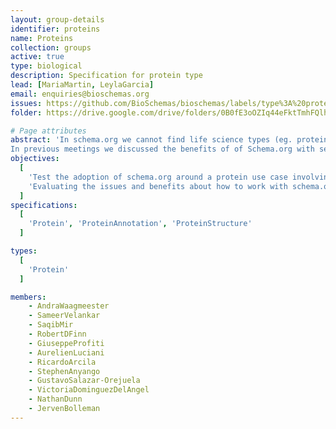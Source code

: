 ```yaml
---
layout: group-details
identifier: proteins
name: Proteins
collection: groups
active: true
type: biological
description: Specification for protein type
lead: [MariaMartin, LeylaGarcia]
email: enquiries@bioschemas.org
issues: https://github.com/BioSchemas/bioschemas/labels/type%3A%20protein
folder: https://drive.google.com/drive/folders/0B0fE3oOZIq44eFktTmhFQlhLeDA

# Page attributes
abstract: 'In schema.org we cannot find life science types (eg. protein, gene, biological pathway) except those types that overlap with healthcare and medicine domains defined by the health schema.org extension (eg. drug, artery).
In previous meetings we discussed the benefits of of Schema.org with several data providers but we also came with a list of concerns that need to be evaluated to be able to encourage data providers to adopt Bioschemas.'
objectives:
  [
    'Test the adoption of schema.org around a protein use case involving protein resources.',
    'Evaluating the issues and benefits about how to work with schema.org and Bioschemas'
  ]
specifications:
  [
    'Protein', 'ProteinAnnotation', 'ProteinStructure'
  ]

types:
  [
    'Protein'
  ]

members:
    - AndraWaagmeester
    - SameerVelankar
    - SaqibMir
    - RobertDFinn
    - GiuseppeProfiti
    - AurelienLuciani
    - RicardoArcila
    - StephenAnyango
    - GustavoSalazar-Orejuela
    - VictoriaDominguezDelAngel
    - NathanDunn
    - JervenBolleman
---
```

